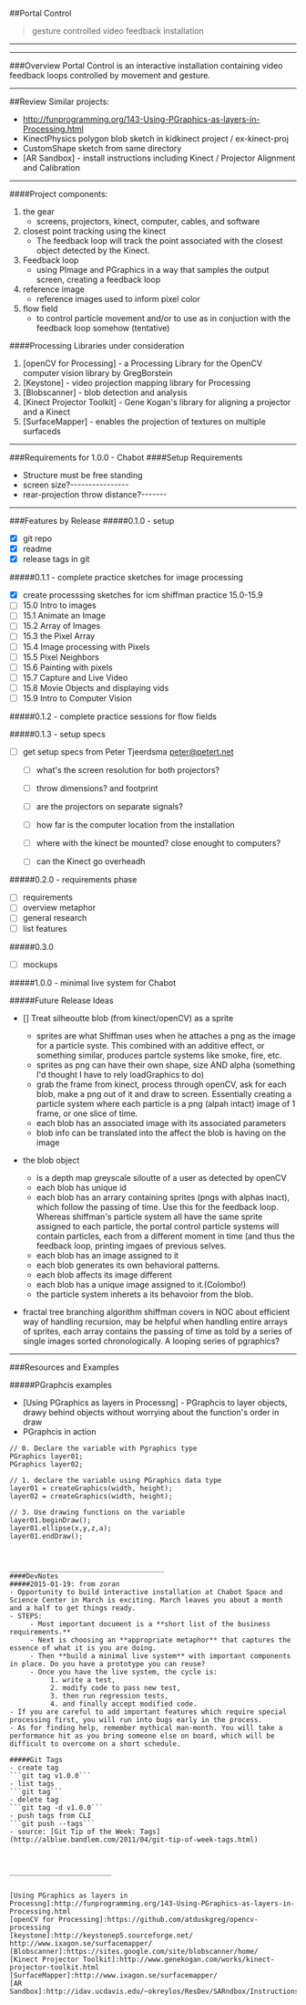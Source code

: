 ##Portal Control
> gesture controlled video feedback installation
___________________


________________________________
###Overview
Portal Control is an interactive installation containing video feedback loops controlled by movement and gesture.

________________________________
##Review Similar projects:
- http://funprogramming.org/143-Using-PGraphics-as-layers-in-Processing.html
- KinectPhysics polygon blob sketch in kidkinect project / ex-kinect-proj
- CustomShape sketch from same directory
- [AR Sandbox] - install instructions including Kinect / Projector Alignment and Calibration

_________________________________
####Project components:  
1. the gear
     - screens, projectors, kinect, computer, cables, and software
2. closest point tracking using the kinect
     - The feedback loop will track the point associated with the closest object detected by the Kinect.
3. Feedback loop 
     - using PImage and PGraphics in a way that samples the output screen, creating a feedback loop
4. reference image
     - reference images used to inform pixel color
5. flow field
     - to control particle movement and/or to use as in conjuction with the feedback loop somehow (tentative)

####Processing Libraries under consideration
1. [openCV for Processing] - a Processing Library for the OpenCV computer vision library by GregBorstein
2. [Keystone] - video projection mapping library for Processing
3. [Blobscanner] - blob detection and analysis
4. [Kinect Projector Toolkit] - Gene Kogan's library for aligning a projector and a Kinect
5. [SurfaceMapper] - enables the projection of textures on multiple surfaceds


________________________________
###Requirements for 1.0.0 - Chabot
####Setup Requirements
- Structure must be free standing
- screen size?----------------
- rear-projection throw distance?-------


________________________________
###Features by Release
#####0.1.0 - setup
- [x] git repo
- [x] readme
- [x] release tags in git

#####0.1.1 - complete practice sketches for image processing
- [x] create processsing sketches for icm shiffman practice 15.0-15.9
- [ ] 15.0 Intro to images
- [ ] 15.1 Animate an Image
- [ ] 15.2 Array of Images
- [ ] 15.3 the Pixel Array
- [ ] 15.4 Image processing with Pixels
- [ ] 15.5 Pixel Neighbors
- [ ] 15.6 Painting with pixels
- [ ] 15.7 Capture and Live Video
- [ ] 15.8 Movie Objects and displaying vids
- [ ] 15.9 Intro to Computer Vision

#####0.1.2 - complete practice sessions for flow fields

#####0.1.3 - setup specs 
- [ ] get setup specs from Peter Tjeerdsma peter@petert.net
     - [ ] what's the screen resolution for both projectors?
     - [ ] throw dimensions? and footprint 
     - [ ] are the projectors on separate signals?
     - [ ] how far is the computer location from the installation
     - [ ] where with the kinect be mounted?  close enought to computers?
     - [ ] can the Kinect go overheadh


#####0.2.0 - requirements phase
- [ ] requirements
- [ ] overview metaphor
- [ ] general research
- [ ] list features

#####0.3.0
- [ ] mockups

#####1.0.0 - minimal live system for Chabot


#####Future Release Ideas
- [] Treat silheoutte blob (from kinect/openCV) as a sprite
     - sprites are what Shiffman uses when he attaches a png as the image for a particle syste.  This combined with an additive effect, or something similar, produces partcle systems like smoke, fire, etc.
     - sprites as png can have their own shape, size AND alpha  (something I'd thought I have to rely loadGraphics to do)
     - grab the frame from kinect, process through openCV, ask for each blob, make a png out of it and draw to screen.  Essentially creating a particle system where each particle is a png (alpah intact) image of 1 frame, or one slice of time.
     - each blob has an associated image with its associated parameters
     - blob info can be translated into the affect the blob is having on the image

- the blob object
     - is a depth map greyscale siloutte of a user as detected by openCV
     - each blob has unique id
     - each blob has an arrary containing sprites (pngs with alphas inact), which follow the passing of time.  Use this for the feedback loop.  Whereas shiffman's particle system all have the same sprite assigned to each particle, the portal control particle systems will contain particles, each from a different moment in time (and thus the feedback loop, printing imgaes of previous selves.
     - each blob has an image assigned to it
     - each blob generates its own behavioral patterns.  
     - each blob affects its image different
     - each blob has a unique image assigned to it.(Colombo!)
     - the particle system inherets a its behavoior from the blob.

- fractal tree branching algorithm shiffman covers in NOC about efficient way of handling recursion, may be helpful when handling entire arrays of sprites, each array contains the passing of time as told by a series of single images sorted chronologically.  A looping series of pgraphics? 


________________________________
###Resources and Examples

#####PGraphcis examples
- [Using PGraphics as layers in Processng] - PGraphcis to layer objects, drawy behind objects without worrying about the function's order in draw
- PGraphcis in action
```
// 0. Declare the variable with Pgraphics type
PGraphics layer01;
PGraphics layer02;

// 1. declare the variable using PGraphics data type
layer01 = createGraphics(width, height);
layer02 = createGraphics(width, height);

// 3. Use drawing functions on the variable 
layer01.beginDraw();
layer01.ellipse(x,y,z,a);
layer01.endDraw();



______________________________________
####DevNotes
#####2015-01-19: from zoran
- Opportunity to build interactive installation at Chabot Space and Science Center in March is exciting. March leaves you about a month and a half to get things ready.  
- STEPS:
     - Most important document is a **short list of the business requirements.** 
     - Next is choosing an **appropriate metaphor** that captures the essence of what it is you are doing. 
     - Then **build a minimal live system** with important components in place. Do you have a prototype you can reuse?
     - Once you have the live system, the cycle is: 
          1. write a test, 
          2. modify code to pass new test, 
          3. then run regression tests, 
          4. and finally accept modified code. 
- If you are careful to add important features which require special processing first, you will run into bugs early in the process.
- As for finding help, remember mythical man-month. You will take a performance hit as you bring someone else on board, which will be difficult to overcome on a short schedule.

#####Git Tags
- create tag  
```git tag v1.0.0```    
- list tags  
```git tag```  
- delete tag  
```git tag -d v1.0.0```  
- push tags from CLI  
```git push --tags```  
- source: [Git Tip of the Week: Tags](http://alblue.bandlem.com/2011/04/git-tip-of-week-tags.html)



_________________________


[Using PGraphics as layers in Processng]:http://funprogramming.org/143-Using-PGraphics-as-layers-in-Processing.html
[openCV for Processing]:https://github.com/atduskgreg/opencv-processing
[keystone]:http://keystonep5.sourceforge.net/
http://www.ixagon.se/surfacemapper/
[Blobscanner]:https://sites.google.com/site/blobscanner/home/
[Kinect Projector Toolkit]:http://www.genekogan.com/works/kinect-projector-toolkit.html
[SurfaceMapper]:http://www.ixagon.se/surfacemapper/
[AR Sandbox]:http://idav.ucdavis.edu/~okreylos/ResDev/SARndbox/Instructions.html

